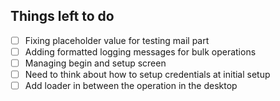 ## Things left to do

- [ ] Fixing placeholder value for testing mail part
- [ ] Adding formatted logging messages for bulk operations
- [ ] Managing begin and setup screen
- [ ] Need to think about how to setup credentials at initial setup
- [ ] Add loader in between the operation in the desktop
